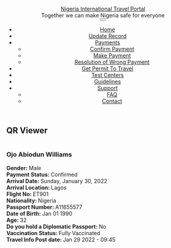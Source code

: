 <!DOCTYPE html>
<!--[if lt IE 7]> <html class="ie ie6" lang="en" dir="ltr "> <![endif]-->
<!--[if IE 7]>    <html class="ie ie7" lang="en" dir="ltr "> <![endif]-->
<!--[if IE 8]>    <html class="ie ie8" lang="en" dir="ltr "> <![endif]-->
<!--[if gt IE 8]> <!--> <html class="" lang="en" dir="ltr "> <!--<![endif]-->

<!-- Mirrored from nitp.ncdc.gov.ng/qrviewer/1598639 by HTTrack Website Copier/3.x [XR&CO'2014], Fri, 28 Jan 2022 17:41:20 GMT -->
<!-- Added by HTTrack --><meta http-equiv="content-type" content="text/html;charset=utf-8" /><!-- /Added by HTTrack -->
<head>
<meta http-equiv="Content-Type" content="text/html; charset=utf-8" />
<link rel="shortcut icon" href="./sites/default/files/indexcoat_0_0.jpg" type="image/jpeg" />
<meta name="viewport" content="width=device-width, initial-scale=1, maximum-scale=1" />
<meta name="generator" content="Drupal 7 (https://www.drupal.org)" />
<link rel="canonical" href="1598639.html" />
<link rel="shortlink" href="1598639.html" />
<title>QR Viewer | Nigeria International Travel Portal</title>

<link rel="stylesheet" href="./sites/all/themes/Porto/vendor/bootstrap/css/bootstrap.css">
<style type="text/css" media="all">
@import url("./modules/system/system.base90e4.css?r5z4b7");
@import url("./modules/system/system.menus90e4.css?r5z4b7");
@import url("./modules/system/system.messages90e4.css?r5z4b7");
@import url("./modules/system/system.theme90e4.css?r5z4b7");
</style>
<style type="text/css" media="all">
@import url("./modules/field/theme/field90e4.css?r5z4b7");
@import url("./sites/all/modules/logintoboggan/logintoboggan90e4.css?r5z4b7");
@import url("./modules/node/node90e4.css?r5z4b7");
@import url("./modules/user/user90e4.css?r5z4b7");
@import url("./sites/all/modules/views/css/views90e4.css?r5z4b7");
@import url("./sites/all/modules/ckeditor/css/ckeditor90e4.css?r5z4b7");
</style>
<style type="text/css" media="all">
@import url("./sites/all/modules/ctools/css/ctools90e4.css?r5z4b7");
@import url("./sites/all/modules/panels/css/panels90e4.css?r5z4b7");
</style>
<style type="text/css" media="all">
@import url("./sites/all/themes/Porto/vendor/owl-carousel/owl.carousel90e4.css?r5z4b7");
@import url("./sites/all/themes/Porto/vendor/font-awesome/css/font-awesome90e4.css?r5z4b7");
@import url("./sites/all/themes/Porto/vendor/owl-carousel/owl.theme.default90e4.css?r5z4b7");
@import url("./sites/all/themes/Porto/vendor/prettyPhoto/css/prettyPhoto90e4.css?r5z4b7");
@import url("./sites/all/themes/Porto/vendor/circle-flip-slideshow/css/component90e4.css?r5z4b7");
@import url("./sites/all/themes/Porto/vendor/magnific-popup/magnific-popup90e4.css?r5z4b7");
@import url("./sites/all/themes/Porto/vendor/mediaelement/mediaelementplayer90e4.css?r5z4b7");
@import url("./sites/all/themes/Porto/vendor/isotope/jquery.isotope90e4.css?r5z4b7");
@import url("./sites/all/themes/Porto/css/theme-elements90e4.css?r5z4b7");
@import url("./sites/all/themes/Porto/css/theme-animate90e4.css?r5z4b7");
@import url("./sites/all/themes/Porto/css/theme-blog90e4.css?r5z4b7");
@import url("./sites/all/themes/Porto/css/theme90e4.css?r5z4b7");
@import url("./sites/all/themes/Porto/css/theme-responsive90e4.css?r5z4b7");
@import url("./sites/all/themes/Porto/css/drupal-styles90e4.css?r5z4b7");
@import url("./sites/all/themes/Porto_sub/css/custom90e4.css?r5z4b7");
</style>
<link type="text/css" rel="stylesheet" href="./sites/default/files/less/cC00_Xp8v-0KJrIf2uhusdj_Dgm2gt5bRaA2JrGsTN8/sites/all/themes/Porto/css/less/skin.RhlunGqbZUGq6wVfBEflCycFIIFdR2jRnGPZcmBffu890e4.css?r5z4b7" media="all" />
<script type="text/javascript" src="./sites/all/modules/jquery_update/replace/jquery/2.2/jquery.min9c45.js?v=2.2.4"></script>
<script type="text/javascript" src="./misc/jquery-extend-3.4.09c45.js?v=2.2.4"></script>
<script type="text/javascript" src="./misc/jquery-html-prefilter-3.5.0-backport9c45.js?v=2.2.4"></script>
<script type="text/javascript" src="./misc/jquery.once7839.js?v=1.2"></script>
<script type="text/javascript" src="./misc/drupal90e4.js?r5z4b7"></script>
<script type="text/javascript" src="./sites/all/modules/highcharttable/js/highcharttable90e4.js?r5z4b7"></script>
<script type="text/javascript" src="./sites/all/modules/chartman/js/Chart.bundle.min90e4.js?r5z4b7"></script>
<script type="text/javascript" src="./sites/all/modules/chartman/js/chartmanbase90e4.js?r5z4b7"></script>
<script type="text/javascript" src="./sites/all/modules/chartman/js/chartman90e4.js?r5z4b7"></script>
<script type="text/javascript" src="./sites/all/modules/chartman2/js/chartman290e4.js?r5z4b7"></script>
<script type="text/javascript" src="./sites/all/modules/nitp/hidetestfields/hidetestfields90e4.js?r5z4b7"></script>
<script type="text/javascript" src="./sites/all/modules/nitp/mydisplay/mydisplay90e4.js?r5z4b7"></script>
<script type="text/javascript" src="./sites/all/modules/nitp/nitp90e4.js?r5z4b7"></script>
<script type="text/javascript" src="./sites/all/modules/scroll_to_destination_anchors/scroll_to_destination_anchors90e4.js?r5z4b7"></script>
<script type="text/javascript" src="./sites/all/themes/Porto/vendor/modernizr90e4.js?r5z4b7"></script>
<script type="text/javascript" src="./sites/all/themes/Porto/vendor/bootstrap/js/bootstrap90e4.js?r5z4b7"></script>
<script type="text/javascript" src="./sites/all/themes/Porto/vendor/jquery.easing90e4.js?r5z4b7"></script>
<script type="text/javascript" src="./sites/all/themes/Porto/vendor/jquery.cookie90e4.js?r5z4b7"></script>
<script type="text/javascript" src="./sites/all/themes/Porto/vendor/owl-carousel/owl.carousel90e4.js?r5z4b7"></script>
<script type="text/javascript" src="./sites/all/themes/Porto/vendor/circle-flip-slideshow/js/jquery.flipshow90e4.js?r5z4b7"></script>
<script type="text/javascript" src="./sites/all/themes/Porto/vendor/isotope/jquery.isotope90e4.js?r5z4b7"></script>
<script type="text/javascript" src="./sites/all/themes/Porto/vendor/prettyPhoto/js/jquery.prettyPhoto90e4.js?r5z4b7"></script>
<script type="text/javascript" src="./sites/all/themes/Porto/vendor/jflickrfeed/jflickrfeed90e4.js?r5z4b7"></script>
<script type="text/javascript" src="./sites/all/themes/Porto/vendor/jquery.mapmarker90e4.js?r5z4b7"></script>
<script type="text/javascript" src="./sites/all/themes/Porto/vendor/jquery.stellar90e4.js?r5z4b7"></script>
<script type="text/javascript" src="./sites/all/themes/Porto/vendor/jquery.gmap90e4.js?r5z4b7"></script>
<script type="text/javascript" src="./sites/all/themes/Porto/vendor/jquery.knob90e4.js?r5z4b7"></script>
<script type="text/javascript" src="./sites/all/themes/Porto/vendor/magnific-popup/magnific-popup90e4.js?r5z4b7"></script>
<script type="text/javascript" src="./sites/all/themes/Porto/vendor/mediaelement/mediaelement-and-player90e4.js?r5z4b7"></script>
<script type="text/javascript" src="./sites/all/themes/Porto_sub/vendor/jquery.validate90e4.js?r5z4b7"></script>
<script type="text/javascript" src="./sites/all/themes/Porto/vendor/jquery.appear90e4.js?r5z4b7"></script>
<script type="text/javascript" src="./sites/all/themes/Porto/js/mobile-menu90e4.js?r5z4b7"></script>
<script type="text/javascript" src="./sites/all/themes/Porto/js/theme.plugins90e4.js?r5z4b7"></script>
<script type="text/javascript" src="./sites/all/themes/Porto/js/theme90e4.js?r5z4b7"></script>
<script type="text/javascript" src="./sites/all/themes/Porto/js/views/view.home90e4.js?r5z4b7"></script>
<script type="text/javascript">
<!--//--><![CDATA[//><!--
jQuery.extend(Drupal.settings, {"basePath":"\/","pathPrefix":"","ajaxPageState":{"theme":"porto_sub","theme_token":"GgRvauyFTGGY9vl-KESzPhtvX9QVNLvRTYkZCFvd2h4","js":{"sites\/all\/modules\/jquery_update\/replace\/jquery\/2.2\/jquery.min.js":1,"misc\/jquery-extend-3.4.0.js":1,"misc\/jquery-html-prefilter-3.5.0-backport.js":1,"misc\/jquery.once.js":1,"misc\/drupal.js":1,"sites\/all\/modules\/highcharttable\/js\/highcharttable.js":1,"sites\/all\/modules\/chartman\/js\/Chart.bundle.min.js":1,"sites\/all\/modules\/chartman\/js\/chartmanbase.js":1,"sites\/all\/modules\/chartman\/js\/chartman.js":1,"sites\/all\/modules\/chartman2\/js\/chartman2.js":1,"sites\/all\/modules\/nitp\/hidetestfields\/hidetestfields.js":1,"sites\/all\/modules\/nitp\/mydisplay\/mydisplay.js":1,"sites\/all\/modules\/nitp\/nitp.js":1,"sites\/all\/modules\/scroll_to_destination_anchors\/scroll_to_destination_anchors.js":1,"sites\/all\/themes\/Porto\/vendor\/modernizr.js":1,"sites\/all\/themes\/Porto\/vendor\/bootstrap\/js\/bootstrap.js":1,"sites\/all\/themes\/Porto\/vendor\/jquery.easing.js":1,"sites\/all\/themes\/Porto\/vendor\/jquery.cookie.js":1,"sites\/all\/themes\/Porto\/vendor\/owl-carousel\/owl.carousel.js":1,"sites\/all\/themes\/Porto\/vendor\/circle-flip-slideshow\/js\/jquery.flipshow.js":1,"sites\/all\/themes\/Porto\/vendor\/isotope\/jquery.isotope.js":1,"sites\/all\/themes\/Porto\/vendor\/prettyPhoto\/js\/jquery.prettyPhoto.js":1,"sites\/all\/themes\/Porto\/vendor\/jflickrfeed\/jflickrfeed.js":1,"sites\/all\/themes\/Porto\/vendor\/jquery.mapmarker.js":1,"sites\/all\/themes\/Porto\/vendor\/jquery.stellar.js":1,"sites\/all\/themes\/Porto\/vendor\/jquery.gmap.js":1,"sites\/all\/themes\/Porto\/vendor\/jquery.knob.js":1,"sites\/all\/themes\/Porto\/vendor\/magnific-popup\/magnific-popup.js":1,"sites\/all\/themes\/Porto\/vendor\/mediaelement\/mediaelement-and-player.js":1,"sites\/all\/themes\/Porto_sub\/vendor\/jquery.validate.js":1,"sites\/all\/themes\/Porto\/vendor\/jquery.appear.js":1,"sites\/all\/themes\/Porto\/js\/mobile-menu.js":1,"sites\/all\/themes\/Porto\/js\/theme.plugins.js":1,"sites\/all\/themes\/Porto\/js\/theme.js":1,"sites\/all\/themes\/Porto\/js\/views\/view.home.js":1},"css":{"modules\/system\/system.base.css":1,"modules\/system\/system.menus.css":1,"modules\/system\/system.messages.css":1,"modules\/system\/system.theme.css":1,"modules\/field\/theme\/field.css":1,"sites\/all\/modules\/logintoboggan\/logintoboggan.css":1,"modules\/node\/node.css":1,"modules\/user\/user.css":1,"sites\/all\/modules\/views\/css\/views.css":1,"sites\/all\/modules\/ckeditor\/css\/ckeditor.css":1,"sites\/all\/modules\/ctools\/css\/ctools.css":1,"sites\/all\/modules\/panels\/css\/panels.css":1,"sites\/all\/themes\/Porto\/vendor\/owl-carousel\/owl.carousel.css":1,"sites\/all\/themes\/Porto\/vendor\/font-awesome\/css\/font-awesome.css":1,"sites\/all\/themes\/Porto\/vendor\/owl-carousel\/owl.theme.default.css":1,"sites\/all\/themes\/Porto\/vendor\/prettyPhoto\/css\/prettyPhoto.css":1,"sites\/all\/themes\/Porto\/vendor\/circle-flip-slideshow\/css\/component.css":1,"sites\/all\/themes\/Porto\/vendor\/magnific-popup\/magnific-popup.css":1,"sites\/all\/themes\/Porto\/vendor\/mediaelement\/mediaelementplayer.css":1,"sites\/all\/themes\/Porto\/vendor\/isotope\/jquery.isotope.css":1,"sites\/all\/themes\/Porto\/css\/theme-elements.css":1,"sites\/all\/themes\/Porto\/css\/theme-animate.css":1,"sites\/all\/themes\/Porto\/css\/theme-blog.css":1,"sites\/all\/themes\/Porto\/css\/theme.css":1,"sites\/all\/themes\/Porto\/css\/theme-responsive.css":1,"sites\/all\/themes\/Porto\/css\/drupal-styles.css":1,"sites\/all\/themes\/Porto_sub\/css\/custom.css":1,"sites\/all\/themes\/Porto\/css\/less\/skin.less":1}},"covid_form":{"base_url":"https:\/\/nitp.ncdc.gov.ng"},"highcharttable":{"global":{"use-patched-library":1,"animation":"","contextual-links":"off","contextual-links-exclude-pages":"admin\/*\r\n~admin\/reports\/access-denied\r\n~admin\/reports\/page*\r\n~admin\/reports\/referrers\r\n~admin\/reports\/search\r\n~admin\/reports\/visitors"}}});
//--><!]]>
</script>

<!--[if lt IE 9]>
  <script src="http://html5shiv.googlecode.com/svn/trunk/html5.js"></script>
<![endif]-->
<!--[if IE]>
  <link rel="stylesheet" href="/sites/all/themes/Porto/css/ie.css">
<![endif]-->
<!--[if lte IE 8]>
  <script src="/sites/all/themes/Porto/vendor/respond.js"></script>
<![endif]-->

<link href="http://fonts.googleapis.com/css?family=Open+Sans:300,400,600,700,800|Shadows+Into+Light" rel="stylesheet" type="text/css">
<style type='text/css'>.view-content {
	overflow-x: scroll;
}
.rules-debug-log .pull-right {
	float: none !important;
}

.rules-debug-log a {
	font-size: 10px !important;
	padding: 5px !important;
float: none !important;
}

.rules-debug-warn {
	font-size: 10px !important;
	/* clear: right; */
}
.rules-debug-log .pagination li {
	display: block;
}

.node-ph_edit-form #edit-field-age{display:none;}
.node-ph_edit-form #edit-field-mode-of-payment{display:none !important;}</style>

<script async src="https://www.googletagmanager.com/gtag/js?id=G-T3GK13TBGP"></script>
<script>
  window.dataLayer = window.dataLayer || [];
  function gtag(){dataLayer.push(arguments);}
  gtag('js', new Date());

  gtag('config', 'G-T3GK13TBGP');
</script>
</head>
<body class="html not-front not-logged-in no-sidebars page-qrviewer page-qrviewer- page-qrviewer-1598639 ">
<div class="body header2">
<header id="header">
<div class="container">
<div id="name-and-slogan" class="hidden">
<div id="site-name" class="hidden">
<a href="https://nitp.ncdc.gov.ng/" title="Home" rel="home"><span>Nigeria International Travel Portal</span></a>
</div>
<div id="site-slogan" class="hidden">
Together we can make Nigeria safe for everyone </div>
</div> 
<div class="search">
</div>

<div id="header-top">
</div>
<button class="btn btn-responsive-nav btn-inverse" data-toggle="collapse" data-target=".nav-main-collapse">
<i class="icon icon-bars"></i>
</button>
</div>
<div class="navbar-collapse nav-main-collapse collapse">
<div class="container">
<nav class="nav-main">
<div class="region region-header-menu">
<div id="block-system-main-menu" class="block block-system block-menu">
<div class="content">
<ul class="nav nav-pills nav-main" id="mainMenu"><li><a href="https://nitp.ncdc.gov.ng/">Home</a></li><li><a href="https://nitp.ncdc.gov.ng/edit" title="">Update Record</a></li><li class="dropdown 1712"><a class="dropdown-toggle extra" href="#"></a><a href="https://nitp.ncdc.gov.ng/makepayment" title="" class="dropdown-toggle disabled">Payments</a><ul class="dropdown-menu"><li><a href="https://nitp.ncdc.gov.ng/cfpay" title="">Confirm Payment</a></li><li><a href="https://nitp.ncdc.gov.ng/makepayment" title="">Make Payment</a></li><li><a href="https://nitp.ncdc.gov.ng/adjustpay" title="">Resolution of Wrong Payment</a></li></ul></li><li><a href="https://nitp.ncdc.gov.ng/getpermit" title="">Get Permit To Travel</a></li><li><a href="https://nitp.ncdc.gov.ng/testcenters">Test Centers</a></li><li><a href="https://nitp.ncdc.gov.ng/guidelines">Guidelines</a></li><li class="dropdown 1971"><a class="dropdown-toggle extra" href="#"></a><a href="https://nitp.ncdc.gov.ng/contactpage" class="dropdown-toggle disabled">Support</a><ul class="dropdown-menu"><li><a href="https://nitp.ncdc.gov.ng/faq-page" title="">FAQ</a></li><li><a href="https://nitp.ncdc.gov.ng/contactpage" title="">Contact</a></li></ul></li></ul> </div>
</div>
</div>
</nav>
</div>
</div>
</header>

<div role="main" class="main">
<section class="page-top breadcrumb-wrap">
<div class="container">
<div class="row">
<div class="col-md-12">
<h2>QR Viewer</h2>
</div>
</div>
</div>
</section>
<div id="content" class="content full">
<div class="container">
<div class="row">
<div class="col-md-12">
<div class="region region-content">
<div id="block-system-main" class="block block-system">
<div class="content">
<div class="view view-qr-viewer view-id-qr_viewer view-display-id-page view-dom-id-de27779e1661f446de1fffbbfd67b11b">
<div class="view-content">
<div class="views-row views-row-1 views-row-odd views-row-first views-row-last">
<div class="views-field views-field-field-surname"> <h3 class="field-content">Ojo Abiodun Williams</h3> </div>
<div class="views-field views-field-field-gender2"> <strong class="views-label views-label-field-gender2">Gender: </strong> <span class="field-content">Male</span> </div>
<div class="views-field views-field-field-payment-status"> <strong class="views-label views-label-field-payment-status">Payment Status: </strong> <span class="field-content">Confirmed</span> </div>
<div class="views-field views-field-field-arrival-date2"> <strong class="views-label views-label-field-arrival-date2">Arrival Date: </strong> <span class="field-content"><span class="date-display-single">Sunday, January 30, 2022</span></span> </div>
<div class="views-field views-field-field-arrival-location"> <strong class="views-label views-label-field-arrival-location">Arrival Location: </strong> <span class="field-content">Lagos</span> </div>
<div class="views-field views-field-field-flight-no"> <strong class="views-label views-label-field-flight-no">Flight No: </strong> <span class="field-content">ET901</span> </div>
<div class="views-field views-field-field-nationality2"> <strong class="views-label views-label-field-nationality2">Nationality: </strong> <span class="field-content">Nigeria</span> </div>
<div class="views-field views-field-field-passport-number"> <strong class="views-label views-label-field-passport-number">Passport Number: </strong> <span class="field-content">A11655577</span> </div>
<div class="views-field views-field-field-date-of-birth"> <strong class="views-label views-label-field-date-of-birth">Date of Birth: </strong> <span class="field-content"><span class="date-display-single">Jan 01 1990</span></span> </div>
<div class="views-field views-field-field-age-from-birth"> <strong class="views-label views-label-field-age-from-birth">Age: </strong> <span class="field-content">32</span> </div>
<div class="views-field views-field-field-diplomatic-passport"> <strong class="views-label views-label-field-diplomatic-passport">Do you hold a Diplomatic Passport: </strong> <span class="field-content">No</span> </div>
<div class="views-field views-field-field-vaccination-status"> <strong class="views-label views-label-field-vaccination-status">Vaccination Status: </strong> <span class="field-content">Fully Vaccinated</span> </div>
<div class="views-field views-field-created"> <strong class="views-label views-label-created">Travel Info Post date: </strong> <span class="field-content">Jan 29 2022 - 09:45</span> </div>
<div class="views-field views-field-ops"> <span class="field-content"></span> </div>
<div class="views-field views-field-ops-1"> <span class="field-content"></span> </div> </div>
</div>
</div> </div>
</div>
</div>
</div>
</div>
</div>
</div>
</div>
<footer id="footer">
<div class="footer-copyright">
<div class="container">
<div class="row">
<div class="col-md-6">
</div>
<div class="col-md-6">

</div>
</div>
</div>
</div>
</footer>
</div> </body>

<!-- Mirrored from nitp.ncdc.gov.ng/qrviewer/1598639 by HTTrack Website Copier/3.x [XR&CO'2014], Fri, 28 Jan 2022 17:41:34 GMT -->
</html>
